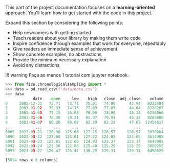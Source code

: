 This part of the project documentation focuses on a **learning-oriented** approach.
You'll learn how to get started with the code in this project.

Expand this section by considering the following points:

- Help newcomers with getting started
- Teach readers about your library by making them write code
- Inspire confidence through examples that work for everyone, repeatably
- Give readers an immediate sense of achievement
- Show concrete examples, no abstractions
- Provide the minimum necessary explanation
- Avoid any distractions

!!! warning
    Faça ao menos 1 tutorial com jupyter notebook.

``` python
>>> from fico.chronologicalsampling import *
>>> data = pd.read_csv(f'data/data.csv')
>>> data
            date    open     low    high   close  adj_close    volume  shares_outstanding
0     2002-12-31   73.71   73.71   75.01   74.09      42.94   8233484        1.804664e+09
1     2003-01-02   75.33   74.75   77.03   77.03      44.64   8226267        1.804664e+09
2     2003-01-03   77.15   76.68   78.06   78.06      45.24   6236566        1.804664e+09
3     2003-01-06   78.30   78.21   81.07   79.91      46.32   8285680        1.804664e+09
4     2003-01-07   80.26   80.07   82.39   82.22      47.65  12454617        1.804664e+09
...          ...     ...     ...     ...     ...        ...       ...                 ...
5089  2023-03-21  126.90  125.66  127.15  126.57     126.57   3839064        9.058000e+08
5090  2023-03-22  127.00  124.01  127.22  124.05     124.05   3514905        9.058000e+08
5091  2023-03-23  123.81  122.60  124.93  123.37     123.37   4643905        9.058000e+08
5092  2023-03-24  123.36  122.88  125.40  125.29     125.29   3809255        9.058000e+08
5093  2023-03-27  126.47  126.47  130.25  129.31     129.31   6498029        9.058000e+08

[5094 rows x 8 columns]
```
